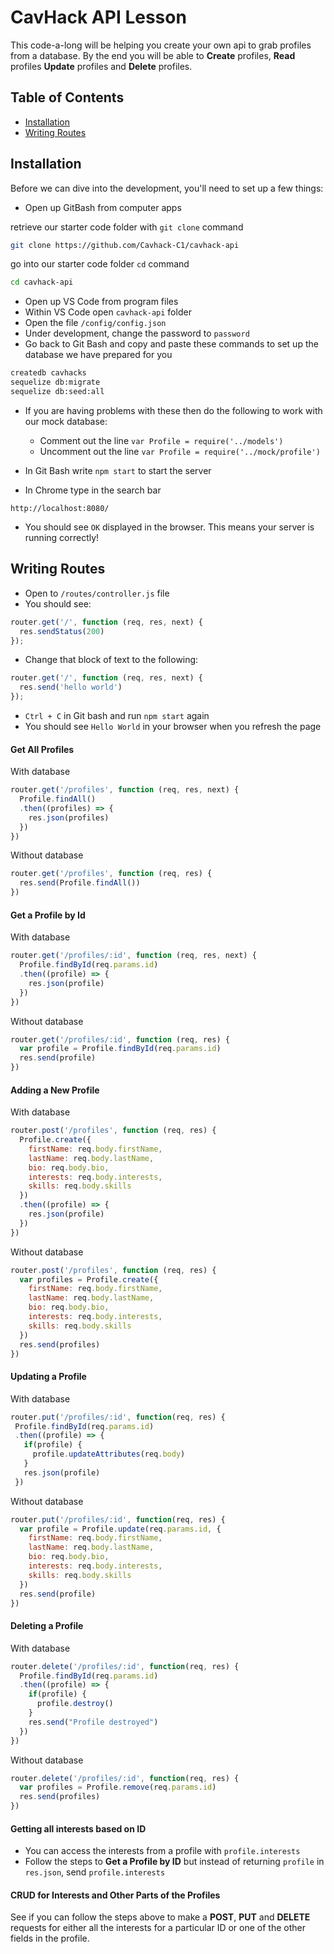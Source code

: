 # CavHack API Lesson
This code-a-long will be helping you create your own api to grab profiles from a database. By the end you will be able to **Create** profiles, **Read** profiles **Update** profiles and **Delete** profiles.

## Table of Contents
- [Installation](#installation)
- [Writing Routes](#writing-routes)

## Installation
Before we can dive into the development, you'll need to set up a few things:

* Open up GitBash from computer apps

retrieve our starter code folder with `git clone` command
```bash
git clone https://github.com/Cavhack-C1/cavhack-api
```
go into our starter code folder `cd` command
```bash
cd cavhack-api
```

* Open up VS Code from program files
* Within VS Code open `cavhack-api` folder
*  Open the file `/config/config.json`
* Under development, change the password to `password`
* Go back to Git Bash and copy and paste these commands to set up the database we have prepared for you

```bash
createdb cavhacks
sequelize db:migrate
sequelize db:seed:all
```
* If you are having problems with these then do the following to work with our mock database:
  * Comment out the line `var Profile = require('../models')` 
  * Uncomment out the line `var Profile = require('../mock/profile')`


* In Git Bash write `npm start` to start the server
* In Chrome type in the search bar

```
http://localhost:8080/
```

* You should see `OK` displayed in the browser. This means your server is running correctly!

## Writing Routes
* Open to `/routes/controller.js` file
* You should see: 
```js
router.get('/', function (req, res, next) {
  res.sendStatus(200)
});
```
* Change that block of text to the following:
```js
router.get('/', function (req, res, next) {
  res.send('hello world')
});
```
* `Ctrl + C` in Git bash and run `npm start` again
* You should see `Hello World` in your browser when you refresh the page

#### Get All Profiles
With database
```js
router.get('/profiles', function (req, res, next) {
  Profile.findAll()
  .then((profiles) => {
    res.json(profiles)
  })
})
```
Without database
```js
router.get('/profiles', function (req, res) {
  res.send(Profile.findAll())
})
```

#### Get a Profile by Id
With database
```js
router.get('/profiles/:id', function (req, res, next) {
  Profile.findById(req.params.id)
  .then((profile) => {
    res.json(profile)
  })
})
```
Without database
```js
router.get('/profiles/:id', function (req, res) {
  var profile = Profile.findById(req.params.id)
  res.send(profile)
})
```

#### Adding a New Profile
With database
```js
router.post('/profiles', function (req, res) {
  Profile.create({
    firstName: req.body.firstName,
    lastName: req.body.lastName,
    bio: req.body.bio,
    interests: req.body.interests,
    skills: req.body.skills
  })
  .then((profile) => {
    res.json(profile)
  })
})
```
Without database
```js
router.post('/profiles', function (req, res) {
  var profiles = Profile.create({
    firstName: req.body.firstName,
    lastName: req.body.lastName,
    bio: req.body.bio,
    interests: req.body.interests,
    skills: req.body.skills
  })
  res.send(profiles)
})
```

#### Updating a Profile
With database
```js
router.put('/profiles/:id', function(req, res) {
 Profile.findById(req.params.id)
 .then((profile) => {
   if(profile) {
     profile.updateAttributes(req.body)
   }
   res.json(profile)
 })
```
Without database
```js
router.put('/profiles/:id', function(req, res) {
  var profile = Profile.update(req.params.id, {
    firstName: req.body.firstName,
    lastName: req.body.lastName,
    bio: req.body.bio,
    interests: req.body.interests,
    skills: req.body.skills
  })
  res.send(profile)
})
```

#### Deleting a Profile
With database
```js
router.delete('/profiles/:id', function(req, res) {
  Profile.findById(req.params.id)
  .then((profile) => {
    if(profile) {
      profile.destroy()
    }
    res.send("Profile destroyed")
  })
})
```
Without database
```js
router.delete('/profiles/:id', function(req, res) {
  var profiles = Profile.remove(req.params.id)
  res.send(profiles)
})
```

#### Getting all interests based on ID
* You can access the interests from a profile with `profile.interests`
* Follow the steps to **Get a Profile by ID** but instead of returning `profile` in `res.json`, send `profile.interests`

#### CRUD for Interests and Other Parts of the Profiles
See if you can follow the steps above to make a **POST**, **PUT** and **DELETE** requests for either all the interests for a particular ID or one of the other fields in the profile.
